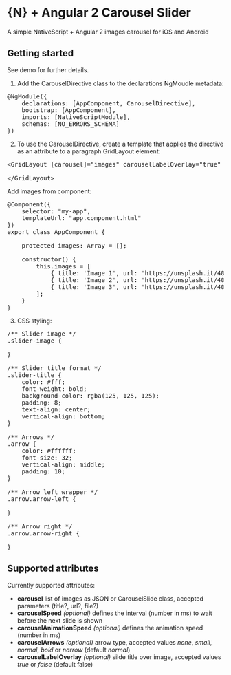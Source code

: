 # {N} + Angular 2 Carousel Slider
A simple NativeScript + Angular 2 images carousel for iOS and Android

## Getting started


See demo for further details.

1. Add the CarouselDirective class to the declarations NgMoudle metadata:
<pre>
@NgModule({
    declarations: [AppComponent, CarouselDirective],
    bootstrap: [AppComponent],
    imports: [NativeScriptModule],
    schemas: [NO_ERRORS_SCHEMA]
})
</pre>

2. To use the CarouselDirective, create a template that applies the directive as an attribute to a paragraph GridLayout element:
<pre>
&lt;GridLayout [carousel]="images" carouselLabelOverlay="true" carouselSpeed="2000"&gt;
    
&lt;/GridLayout&gt;
</pre>

Add images from component:
<pre>
@Component({
    selector: "my-app",
    templateUrl: "app.component.html"
})
export class AppComponent {

    protected images: Array<any> = [];

    constructor() {
        this.images = [
            { title: 'Image 1', url: 'https://unsplash.it/400/300/?image=867' },
            { title: 'Image 2', url: 'https://unsplash.it/400/300/?image=870' },
            { title: 'Image 3', url: 'https://unsplash.it/400/300/?image=876' },
        ];
    }
}
</pre>

3. CSS styling:

<pre>
/** Slider image */
.slider-image {

}

/** Slider title format */
.slider-title {
    color: #fff;
    font-weight: bold;
    background-color: rgba(125, 125, 125);
    padding: 8;
    text-align: center;
    vertical-align: bottom;
}

/** Arrows */
.arrow {
    color: #ffffff;
    font-size: 32;
    vertical-align: middle;
    padding: 10;
}

/** Arrow left wrapper */
.arrow.arrow-left {

}

/** Arrow right */
.arrow.arrow-right {

}
</pre>

## Supported attributes

Currently supported attributes:

* **carousel** list of images as JSON or CarouselSlide class, accepted parameters (title?, url?, file?)
* **carouselSpeed** _(optional)_ defines the interval (number in ms) to wait before the next slide is shown 
* **carouselAnimationSpeed** _(optional)_ defines the animation speed (number in ms)
* **carouselArrows** _(optional)_ arrow type, accepted values _none_, _small_, _normal_, _bold_ or _narrow_ (default _normal_)
* **carouselLabelOverlay** _(optional)_ silde title over image, accepted values _true_ or _false_ (default false)

